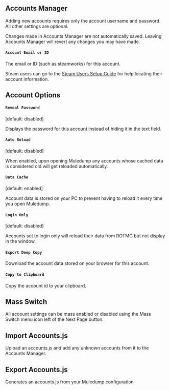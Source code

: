 ## Accounts Manager

Adding new accounts requires only the account username and password. All other settings are optional.

Changes made in Accounts Manager are not automatically saved. Leaving Accounts Manager will revert any changes you may have made.

#### ```Account Email or ID```
The email or ID (such as steamworks) for this account. 

Steam users can go to the [Steam Users Setup Guide](https://github.com/jakcodex/muledump/wiki/Steam-Users-Setup-Guide) for help locating their account information.

## Account Options

#### ```Reveal Password```
[default: disabled]

Displays the password for this account instead of hiding it in the text field.

#### ```Auto Reload```
[default: disabled]

When enabled, upon opening Muledump any accounts whose cached data is considered old will get reloaded automatically.

#### ```Data Cache```
[default: enabled]

Account data is stored on your PC to prevent having to reload it every time you open Muledump.

#### ```Login Only```
[default: disabled]

Accounts set to login only will reload their data from ROTMG but not display in the window.

#### ```Export Deep Copy```
Download the account data stored on your browser for this account.

#### ```Copy to Clipboard```
Copy the account id to your clipboard.

## Mass Switch
All account settings can be mass enabled or disabled using the Mass Switch menu icon left of the Next Page button.

## Import Accounts.js
Upload an accounts.js and add any unknown accounts from it to the Accounts Manager.

## Export Accounts.js
Generates an accounts.js from your Muledump configuration
